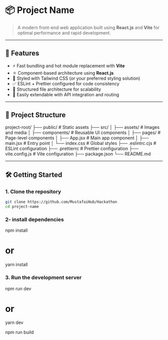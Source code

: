 # 📦 Project Name

> A modern front-end web application built using **React.js** and **Vite** for optimal performance and rapid development.

---

## 🚀 Features

- ⚡️ Fast bundling and hot module replacement with **Vite**
- ⚛️ Component-based architecture using **React.js**
- 🎨 Styled with Tailwind CSS (or your preferred styling solution)
- ✅ ESLint + Prettier configured for code consistency
- 📁 Structured file architecture for scalability
- 🔧 Easily extendable with API integration and routing

---

## 📁 Project Structure

project-root/
├── public/ # Static assets
├── src/
│ ├── assets/ # Images and media
│ ├── components/ # Reusable UI components
│ ├── pages/ # Page-level components
│ ├── App.jsx # Main app component
│ ├── main.jsx # Entry point
│ └── index.css # Global styles
├── .eslintrc.cjs # ESLint configuration
├── .prettierrc # Prettier configuration
├── vite.config.js # Vite configuration
├── package.json
└── README.md

---

## 🛠️ Getting Started

### 1. Clone the repository

```bash
git clone https://github.com/MustafaiHub/Hackathon
cd project-name
```

### 2- install dependencies

npm install

# or

yarn install

### 3. Run the development server

npm run dev

# or

yarn dev

npm run build
